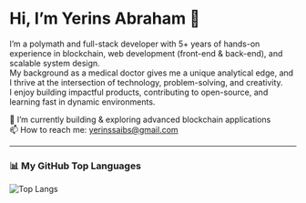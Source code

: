 # Hi, I’m Yerins Abraham 👋

I’m a polymath and full-stack developer with 5+ years of hands-on experience in blockchain, web development (front-end & back-end), and scalable system design.  
My background as a medical doctor gives me a unique analytical edge, and I thrive at the intersection of technology, problem-solving, and creativity.  
I enjoy building impactful products, contributing to open-source, and learning fast in dynamic environments.  

🌱 I’m currently building & exploring advanced blockchain applications  
📫 How to reach me: yerinssaibs@gmail.com  

---

### 📊 My GitHub Top Languages
![Top Langs](https://github-readme-stats.vercel.app/api/top-langs/?username=yerinsabraham&layout=compact&theme=dracula)
